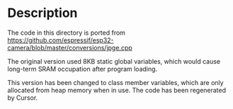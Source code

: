 # Description

The code in this directory is ported from https://github.com/espressif/esp32-camera/blob/master/conversions/jpge.cpp

The original version used 8KB static global variables, which would cause long-term SRAM occupation after program loading.

This version has been changed to class member variables, which are only allocated from heap memory when in use. The code has been regenerated by Cursor.
